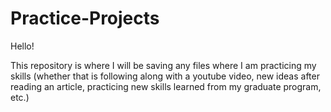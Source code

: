 # Practice-Projects

Hello! 

This repository is where I will be saving any files where I am practicing my skills (whether that is following along with a youtube video, new ideas after reading an article, practicing new skills learned from my graduate program, etc.)

